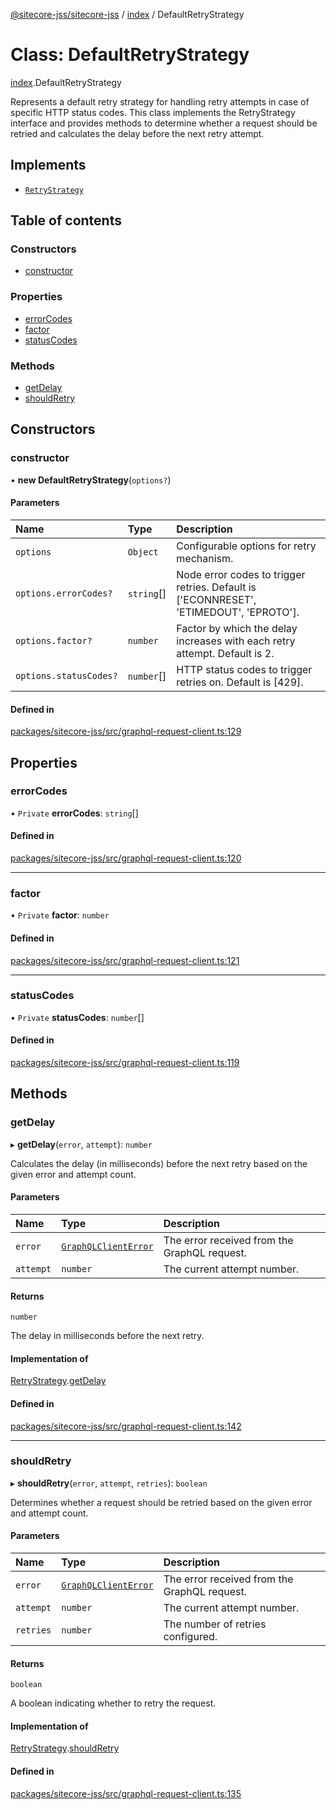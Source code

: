 [@sitecore-jss/sitecore-jss](../README.md) / [index](../modules/index.md) / DefaultRetryStrategy

# Class: DefaultRetryStrategy

[index](../modules/index.md).DefaultRetryStrategy

Represents a default retry strategy for handling retry attempts in case of specific HTTP status codes.
This class implements the RetryStrategy interface and provides methods to determine whether a request
should be retried and calculates the delay before the next retry attempt.

## Implements

- [`RetryStrategy`](../interfaces/index.RetryStrategy.md)

## Table of contents

### Constructors

- [constructor](index.DefaultRetryStrategy.md#constructor)

### Properties

- [errorCodes](index.DefaultRetryStrategy.md#errorcodes)
- [factor](index.DefaultRetryStrategy.md#factor)
- [statusCodes](index.DefaultRetryStrategy.md#statuscodes)

### Methods

- [getDelay](index.DefaultRetryStrategy.md#getdelay)
- [shouldRetry](index.DefaultRetryStrategy.md#shouldretry)

## Constructors

### constructor

• **new DefaultRetryStrategy**(`options?`)

#### Parameters

| Name | Type | Description |
| :------ | :------ | :------ |
| `options` | `Object` | Configurable options for retry mechanism. |
| `options.errorCodes?` | `string`[] | Node error codes to trigger retries. Default is ['ECONNRESET', 'ETIMEDOUT', 'EPROTO']. |
| `options.factor?` | `number` | Factor by which the delay increases with each retry attempt. Default is 2. |
| `options.statusCodes?` | `number`[] | HTTP status codes to trigger retries on. Default is [429]. |

#### Defined in

[packages/sitecore-jss/src/graphql-request-client.ts:129](https://github.com/Sitecore/jss/blob/c27405f28/packages/sitecore-jss/src/graphql-request-client.ts#L129)

## Properties

### errorCodes

• `Private` **errorCodes**: `string`[]

#### Defined in

[packages/sitecore-jss/src/graphql-request-client.ts:120](https://github.com/Sitecore/jss/blob/c27405f28/packages/sitecore-jss/src/graphql-request-client.ts#L120)

___

### factor

• `Private` **factor**: `number`

#### Defined in

[packages/sitecore-jss/src/graphql-request-client.ts:121](https://github.com/Sitecore/jss/blob/c27405f28/packages/sitecore-jss/src/graphql-request-client.ts#L121)

___

### statusCodes

• `Private` **statusCodes**: `number`[]

#### Defined in

[packages/sitecore-jss/src/graphql-request-client.ts:119](https://github.com/Sitecore/jss/blob/c27405f28/packages/sitecore-jss/src/graphql-request-client.ts#L119)

## Methods

### getDelay

▸ **getDelay**(`error`, `attempt`): `number`

Calculates the delay (in milliseconds) before the next retry based on the given error and attempt count.

#### Parameters

| Name | Type | Description |
| :------ | :------ | :------ |
| `error` | [`GraphQLClientError`](../modules/graphql.md#graphqlclienterror) | The error received from the GraphQL request. |
| `attempt` | `number` | The current attempt number. |

#### Returns

`number`

The delay in milliseconds before the next retry.

#### Implementation of

[RetryStrategy](../interfaces/index.RetryStrategy.md).[getDelay](../interfaces/index.RetryStrategy.md#getdelay)

#### Defined in

[packages/sitecore-jss/src/graphql-request-client.ts:142](https://github.com/Sitecore/jss/blob/c27405f28/packages/sitecore-jss/src/graphql-request-client.ts#L142)

___

### shouldRetry

▸ **shouldRetry**(`error`, `attempt`, `retries`): `boolean`

Determines whether a request should be retried based on the given error and attempt count.

#### Parameters

| Name | Type | Description |
| :------ | :------ | :------ |
| `error` | [`GraphQLClientError`](../modules/graphql.md#graphqlclienterror) | The error received from the GraphQL request. |
| `attempt` | `number` | The current attempt number. |
| `retries` | `number` | The number of retries configured. |

#### Returns

`boolean`

A boolean indicating whether to retry the request.

#### Implementation of

[RetryStrategy](../interfaces/index.RetryStrategy.md).[shouldRetry](../interfaces/index.RetryStrategy.md#shouldretry)

#### Defined in

[packages/sitecore-jss/src/graphql-request-client.ts:135](https://github.com/Sitecore/jss/blob/c27405f28/packages/sitecore-jss/src/graphql-request-client.ts#L135)
